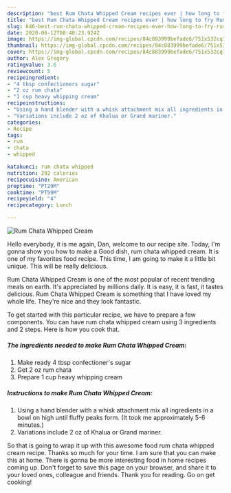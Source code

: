 ```yaml
---
description: "best Rum Chata Whipped Cream recipes ever | how long to fry Rum Chata Whipped Cream"
title: "best Rum Chata Whipped Cream recipes ever | how long to fry Rum Chata Whipped Cream"
slug: 646-best-rum-chata-whipped-cream-recipes-ever-how-long-to-fry-rum-chata-whipped-cream
date: 2020-06-12T08:40:23.924Z
image: https://img-global.cpcdn.com/recipes/84c883999befade6/751x532cq70/rum-chata-whipped-cream-recipe-main-photo.jpg
thumbnail: https://img-global.cpcdn.com/recipes/84c883999befade6/751x532cq70/rum-chata-whipped-cream-recipe-main-photo.jpg
cover: https://img-global.cpcdn.com/recipes/84c883999befade6/751x532cq70/rum-chata-whipped-cream-recipe-main-photo.jpg
author: Alex Gregory
ratingvalue: 3.6
reviewcount: 5
recipeingredient:
- "4 tbsp confectioners sugar"
- "2 oz rum chata"
- "1 cup heavy whipping cream"
recipeinstructions:
- "Using a hand blender with a whisk attachment mix all ingredients in a bowl on high until fluffy peaks form. (It took me approximately 5-6 minutes.)"
- "Variations include 2 oz of Khalua or Grand mariner."
categories:
- Recipe
tags:
- rum
- chata
- whipped

katakunci: rum chata whipped 
nutrition: 292 calories
recipecuisine: American
preptime: "PT29M"
cooktime: "PT59M"
recipeyield: "4"
recipecategory: Lunch

---
```



![Rum Chata Whipped Cream](https://img-global.cpcdn.com/recipes/84c883999befade6/751x532cq70/rum-chata-whipped-cream-recipe-main-photo.jpg)

Hello everybody, it is me again, Dan, welcome to our recipe site. Today, I'm gonna show you how to make a Good dish, rum chata whipped cream. It is one of my favorites food recipe. This time, I am going to make it a little bit unique. This will be really delicious.



Rum Chata Whipped Cream is one of the most popular of recent trending meals on earth. It's appreciated by millions daily. It is easy, it is fast, it tastes delicious. Rum Chata Whipped Cream is something that I have loved my whole life. They're nice and they look fantastic.


To get started with this particular recipe, we have to prepare a few components. You can have rum chata whipped cream using 3 ingredients and 2 steps. Here is how you cook that.

<!--inarticleads1-->

##### The ingredients needed to make Rum Chata Whipped Cream:

1. Make ready 4 tbsp confectioner&#39;s sugar
1. Get 2 oz rum chata
1. Prepare 1 cup heavy whipping cream




<!--inarticleads2-->

##### Instructions to make Rum Chata Whipped Cream:

1. Using a hand blender with a whisk attachment mix all ingredients in a bowl on high until fluffy peaks form. (It took me approximately 5-6 minutes.)
1. Variations include 2 oz of Khalua or Grand mariner.




So that is going to wrap it up with this awesome food rum chata whipped cream recipe. Thanks so much for your time. I am sure that you can make this at home. There is gonna be more interesting food in home recipes coming up. Don't forget to save this page on your browser, and share it to your loved ones, colleague and friends. Thank you for reading. Go on get cooking!
